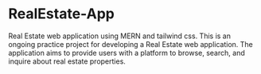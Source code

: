 # RealEstate-App
Real Estate web application using MERN and tailwind css.
This is an ongoing practice project for developing a Real Estate web application. The application aims to provide users with a platform to browse, search, and inquire about real estate properties.
